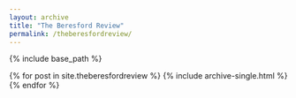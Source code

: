 ```yaml
---
layout: archive
title: "The Beresford Review"
permalink: /theberesfordreview/
---
```


{% include base_path %}

{% for post in site.theberesfordreview %}
    {% include archive-single.html %}
{% endfor %}